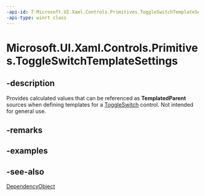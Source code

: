 ```yaml
---
-api-id: T:Microsoft.UI.Xaml.Controls.Primitives.ToggleSwitchTemplateSettings
-api-type: winrt class
---
```


<!-- Class syntax.
public class ToggleSwitchTemplateSettings : Windows.UI.Xaml.DependencyObject, Windows.UI.Xaml.Controls.Primitives.IToggleSwitchTemplateSettings
-->

# Microsoft.UI.Xaml.Controls.Primitives.ToggleSwitchTemplateSettings

## -description
Provides calculated values that can be referenced as **TemplatedParent** sources when defining templates for a [ToggleSwitch](../microsoft.ui.xaml.controls/toggleswitch.md) control. Not intended for general use.

## -remarks

## -examples

## -see-also
[DependencyObject](../microsoft.ui.xaml/dependencyobject.md)
